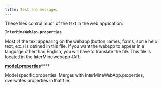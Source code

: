 ```yaml
---
title: Text and messages
---
```


These files control much of the text in the web application:

**`InterMineWebApp.properties`**

Most of the text appearing on the webapp \(button names, forms, some help text, etc.\) is defined in this file. If you want the webapp to appear in a language other than English, you will have to translate the file. This file is located in the InterMine webapp JAR.

[**model.properties**](https://github.com/intermine/flymine/blob/master/webapp/src/main/resources/model.properties)\*\*\*\*

Model specific properties. Merges with InterMineWebApp.properties, overwrites properties in that file.

